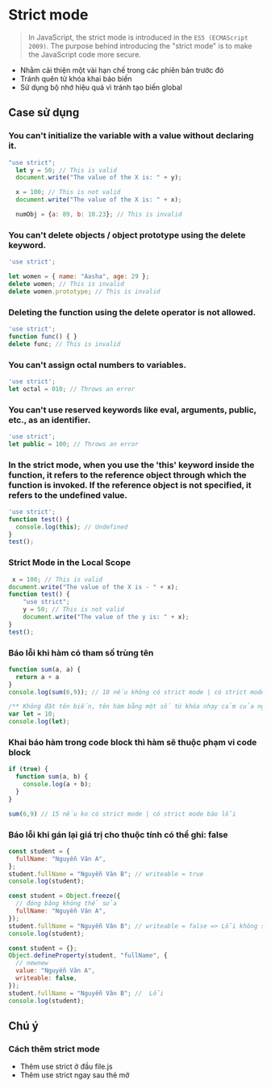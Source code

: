 # Strict mode

> In JavaScript, the strict mode is introduced in the `ES5 (ECMAScript 2009)`. The purpose behind introducing the "strict mode" is to make the JavaScript code more secure.

- Nhằm cải thiện một vài hạn chế trong các phiên bản trước đó
- Tránh quên từ khóa khai báo biến
- Sử dụng bộ nhớ hiệu quả vì tránh tạo biến global

## Case sử dụng

### You can't initialize the variable with a value without declaring it.
```js
"use strict";
  let y = 50; // This is valid
  document.write("The value of the X is: " + y);

  x = 100; // This is not valid
  document.write("The value of the X is: " + x);

  numObj = {a: 89, b: 10.23}; // This is invalid

```

### You can't delete objects / object prototype using the delete keyword.

```js
'use strict';

let women = { name: "Aasha", age: 29 };
delete women; // This is invalid
delete women.prototype; // This is invalid
```

### Deleting the function using the delete operator is not allowed.

```js
'use strict';
function func() { }
delete func; // This is invalid
```

### You can't assign octal numbers to variables.

```js
'use strict';
let octal = 010; // Throws an error
```

### You can't use reserved keywords like eval, arguments, public, etc., as an identifier.

```js
'use strict';
let public = 100; // Throws an error
```

### In the strict mode, when you use the 'this' keyword inside the function, it refers to the reference object through which the function is invoked. If the reference object is not specified, it refers to the undefined value.

```js
'use strict';
function test() {
  console.log(this); // Undefined
}
test();
```

### Strict Mode in the Local Scope

```js
 x = 100; // This is valid
document.write("The value of the X is - " + x);
function test() {
    "use strict";
    y = 50; // This is not valid
    document.write("The value of the y is: " + x);
}
test();
```

### Báo lỗi khi hàm có tham số trùng tên 
```js
function sum(a, a) {
  return a + a
}
console.log(sum(6,9)); // 18 nếu không có strict mode | có strict mode báo lỗi

/** Không đặt tên biến, tên hàm bằng một số từ khóa nhạy cảm của ngôn ngữ */
var let = 10;
console.log(let);
```

### Khai báo hàm trong code block thì hàm sẽ thuộc phạm vi code block

```js
if (true) {
  function sum(a, b) {
    console.log(a + b);
  }
}

sum(6,9) // 15 nếu ko có strict mode | có strict mode báo lỗi
```

### Báo lỗi khi gán lại giá trị cho thuộc tính có thể ghi: false

```js
const student = {
  fullName: "Nguyễn Văn A",
};
student.fullName = "Nguyễn Văn B"; // writeable = true
console.log(student);

const student = Object.freeze({
  // đóng băng không thể sửa
  fullName: "Nguyễn Văn A",
});
student.fullName = "Nguyễn Văn B"; // writeable = false => Lỗi không sữa được
console.log(student);
```

```js
const student = {};
Object.defineProperty(student, "fullName", {
  // newnew
  value: "Nguyễn Văn A",
  writeable: false,
});
student.fullName = "Nguyễn Văn B"; //  Lỗi
console.log(student);
```

## Chú ý

### Cách thêm strict mode

- Thêm use strict ở đầu file.js
- Thêm use strict ngay sau thẻ mở <script>
- Thêm use strict vào đầu phạm vi hàm

```js
"use strict"; // trước nó không được có đoạn code nào cả

var fullName = "Nguyen Van A"; // tạo ra biến fullName ở phạm vi global
function testFunc() {
  // "use strict";
  var age = 18; // tạo ra biến age ở phạm vi global
}
testFunc();
```
